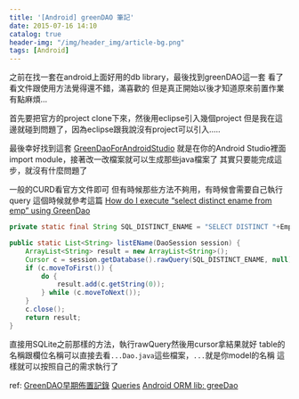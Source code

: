 ```yaml
---
title: '[Android] greenDAO 筆記'
date: 2015-07-16 14:10
catalog: true
header-img: "/img/header_img/article-bg.png"
tags: [Android]
---
```

之前在找一套在android上面好用的db library，最後找到greenDAO這一套
看了看文件跟使用方法覺得還不錯，滿喜歡的
但是真正開始以後才知道原來前置作業有點麻煩...

首先要把官方的project clone下來，然後用eclipse引入幾個project
但是我在這邊就碰到問題了，因為eclipse跟我說沒有project可以引入.....

最後幸好找到這套 [GreenDaoForAndroidStudio](https://github.com/SureCase/GreenDaoForAndroidStudio)
就是在你的Android Studio裡面import module，接著改一改檔案就可以生成那些java檔案了
其實只要能完成這步，就沒有什麼問題了

一般的CURD看官方文件即可
但有時候那些方法不夠用，有時候會需要自己執行query
這個時候就參考這篇 [How do I execute “select distinct ename from emp” using GreenDao](http://stackoverflow.com/questions/23445174/how-do-i-execute-select-distinct-ename-from-emp-using-greendao)

``` java
private static final String SQL_DISTINCT_ENAME = "SELECT DISTINCT "+EmpDao.Properties.EName.columnName+" FROM "+EmpDao.TABLENAME;

public static List<String> listEName(DaoSession session) {
    ArrayList<String> result = new ArrayList<String>();
    Cursor c = session.getDatabase().rawQuery(SQL_DISTINCT_ENAME, null);
    if (c.moveToFirst()) {
        do {
            result.add(c.getString(0));
        } while (c.moveToNext());
    }
    c.close();
    return result;
}
```

直接用SQLite之前那樣的方法，執行rawQuery然後用cursor拿結果就好
table的名稱跟欄位名稱可以直接去看`...Dao.java`這些檔案，`...`就是你model的名稱
這樣就可以按照自己的需求執行了

ref:
[GreenDAO早期佈置記錄](http://www.cncoders.net/article/4817/)
[Queries](http://greendao-orm.com/documentation/queries/)
[Android ORM lib: greeDao](http://blog.kenyang.net/2014/09/android-orm-lib-greedao.html)

